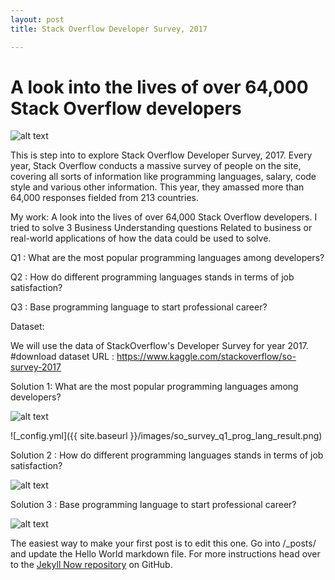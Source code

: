 ```yaml
---
layout: post
title: Stack Overflow Developer Survey, 2017 

---
```

# A look into the lives of over 64,000 Stack Overflow developers

![alt text](https://cdn.sstatic.net/insights/Img/Survey/2017/FacebookCard.png?v=22c8d3a64c90 "Logo Title Text 1")

This is step into to explore Stack Overflow Developer Survey, 2017. Every year, Stack Overflow conducts a massive survey of people on the site, covering all sorts of information like programming languages, salary, code style and various other information. This year, they amassed more than 64,000 responses fielded from 213 countries.

My work: A look into the lives of over 64,000 Stack Overflow developers. I tried to solve 3 Business Understanding questions Related to business or real-world applications of how the data could be used to solve.

Q1 : What are the most popular programming languages among developers?

Q2 : How do different programming languages stands in terms of job satisfaction?

Q3 : Base programming language to start professional career?

Dataset:

We will use the data of StackOverflow's Developer Survey for year 2017. #download dataset URL : https://www.kaggle.com/stackoverflow/so-survey-2017

Solution 1: What are the most popular programming languages among developers?

![alt text](https://github.com/ranjeetraj2005/ranjeetraj2005.github.io/tree/master/images/so_survey_q1_prog_lang_result.png "Logo1")

![_config.yml]({{ site.baseurl }}/images/so_survey_q1_prog_lang_result.png)

Solution 2 : How do different programming languages stands in terms of job satisfaction?

![alt text](https://github.com/ranjeetraj2005/ranjeetraj2005.github.io/tree/master/images/so_survey_q1_prog_lang_result.png "Logo2")

Solution 3 : Base programming language to start professional career?

![alt text](https://github.com/ranjeetraj2005/ranjeetraj2005.github.io/tree/master/images/so_survey_q1_prog_lang_result.png "Logo3")

The easiest way to make your first post is to edit this one. Go into /_posts/ and update the Hello World markdown file. For more instructions head over to the [Jekyll Now repository](https://github.com/barryclark/jekyll-now) on GitHub.
